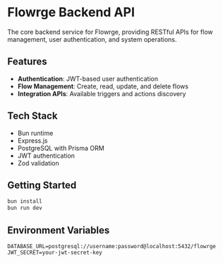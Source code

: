 # Flowrge Backend API

The core backend service for Flowrge, providing RESTful APIs for flow management, user authentication, and system operations.

## Features

- **Authentication**: JWT-based user authentication
- **Flow Management**: Create, read, update, and delete flows
- **Integration APIs**: Available triggers and actions discovery

## Tech Stack

- Bun runtime
- Express.js
- PostgreSQL with Prisma ORM
- JWT authentication
- Zod validation

## Getting Started

```bash
bun install
bun run dev
```

## Environment Variables

```env
DATABASE_URL=postgresql://username:password@localhost:5432/flowrge
JWT_SECRET=your-jwt-secret-key
```